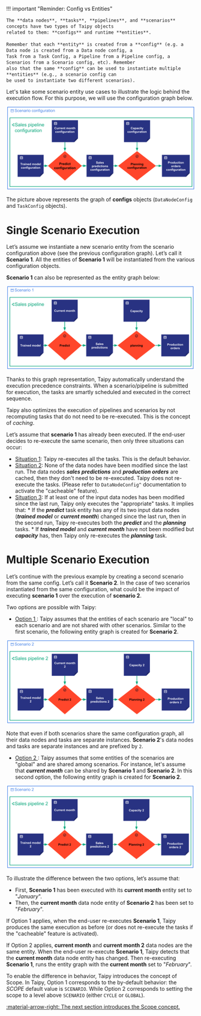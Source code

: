 !!! important "Reminder: Config vs Entities"

    The **data nodes**, **tasks**, **pipelines**, and **scenarios** concepts have two types of Taipy objects
    related to them: **configs** and runtime **entities**.

    Remember that each **entity** is created from a **config** (e.g. a Data node is created from a Data node config, a
    Task from a Task Config, a Pipeline from a Pipeline config, a Scenarios from a Scenario config, etc). Remember
    also that the same **config** can be used to instantiate multiple **entities** (e.g., a scenario config can
    be used to instantiate two different scenarios).

Let's take some scenario entity use cases to illustrate the logic behind the execution flow. For this purpose,
we will use the configuration graph below.

![Configuration Graph ](../pic/execution_flow_configs.svg)

The picture above represents the graph of **configs** objects (`DataNodeConfig` and `TaskConfig` objects).

# Single Scenario Execution

Let’s assume we instantiate a new scenario entity from the scenario configuration above (see the previous configuration
graph). Let’s call it **Scenario 1**. All the entities of **Scenario 1** will be instantiated from the various
configuration objects.

**Scenario 1** can also be represented as the entity graph below:

![Scenario 1 Graph ](../pic/execution_flow_entities.svg)

Thanks to this graph representation, Taipy automatically understand the execution precedence constraints. When a
scenario/pipeline is submitted for execution, the tasks are smartly scheduled and executed in the correct sequence.

Taipy also optimizes the execution of pipelines and scenarios by not recomputing tasks that do not need to be
re-executed. This is the concept of _caching_.

Let’s assume that **scenario 1** has already been executed. If the end-user decides to re-execute the same scenario,
then only three situations can occur:

- <u>Situation 1</u>: Taipy re-executes all the tasks. This is the default behavior.
- <u>Situation 2</u>: None of the data nodes have been modified since the last run. The data nodes _**sales
  predictions**_ and _**production orders**_ are cached, then they don't need to be re-executed. Taipy does not
  re-execute the tasks. (Please refer to `DataNodeConfig^` documentation to activate the "cacheable" feature).
- <u>Situation 3</u>: If at least one of the input data nodes has been modified since the last run, Taipy only
  executes the "appropriate" tasks. It implies that:
      * If the _**predict**_ task entity has any of its two input data nodes (_**trained model**_ or _**current
        month**_) changed since the last run, then in the second run, Taipy re-executes both the _**predict**_
        and the _**planning**_ tasks.
      * If _**trained model**_ and _**current month**_ have not been modified but _**capacity**_ has, then Taipy
        only re-executes the _**planning**_ task.

# Multiple Scenario Execution

Let’s continue with the previous example by creating a second scenario from the same config. Let’s call it
**Scenario 2**. In the case of two scenarios instantiated from the same configuration, what could be the impact
of executing **scenario 1** over the execution of **scenario 2**.

Two options are possible with Taipy:

- <u> Option 1 </u>:
Taipy assumes that the entities of each scenario are "local" to each scenario and are not shared with other scenarios.
Similar to the first scenario, the following entity graph is created for **Scenario 2**.

![Scenario 2 Graph option 1](../pic/execution_flow_entities_2.svg)

Note that even if both scenarios share the same configuration graph, all their data nodes and tasks are separate
instances. **Scenario 2**'s data nodes and tasks are separate instances and are prefixed by `2`.

- <u> Option 2 </u>:
Taipy assumes that some entities of the scenarios are "global" and are shared among scenarios. For instance, let's
assume that _**current month**_ can be shared by **Scenario 1** and **Scenario 2**. In this second option, the
following entity graph is created for **Scenario 2**.

![Scenario 2 Graph option 2 ](../pic/execution_flow_entities_2_global_month.svg)

To illustrate the difference between the two options, let’s assume that:

- First, **Scenario 1** has been executed with its **current month** entity set to "_January_".
- Then, the **current month** data node entity of **Scenario 2** has been set to "_February_".

If Option 1 applies, when the end-user re-executes **Scenario 1**, Taipy produces the same execution
as before (or does not re-execute the tasks if the "cacheable" feature is activated).

If Option 2 applies, **current month** and **current month 2** data nodes are the same entity. When the end–user
re-execute **Scenario 1**, Taipy detects that the **current month** data node entity has changed. Then re-executing
**Scenario 1**, runs the entity graph with the **current month** set to "_February_".

To enable the difference in behavior, Taipy introduces the concept of Scope. In Taipy, Option 1 corresponds to the
by-default behavior: the _SCOPE_ default value is `SCENARIO`. While Option 2 corresponds to setting the
scope to a level above `SCENARIO` (either `CYCLE` or `GLOBAL`).

[:material-arrow-right: The next section introduces the Scope concept.](scope.md)
